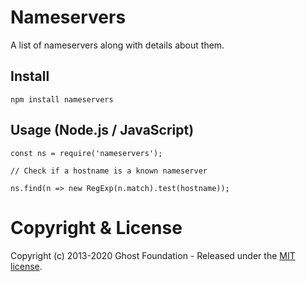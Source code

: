 # Nameservers

A list of nameservers along with details about them.


## Install

`npm install nameservers`

## Usage (Node.js / JavaScript)

```
const ns = require('nameservers');

// Check if a hostname is a known nameserver

ns.find(n => new RegExp(n.match).test(hostname));
```

# Copyright & License

Copyright (c) 2013-2020 Ghost Foundation - Released under the [MIT license](LICENSE).
